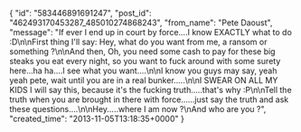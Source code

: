  {
   "id": "583446891691247",
   "post_id": "462493170453287_485010274868243",
   "from_name": "Pete Daoust",
   "message": "If ever I end up in court by force....I know EXACTLY what to do  :D\n\nFirst thing I'll say: Hey, what do you want from me, a ransom or something ?\n\nAnd then, Oh, you need some cash to pay for these big steaks you eat every night, so you want to fuck around with some surety here...ha ha....I see what you want....\n\nI know you guys may say, yeah yeah pete, wait until you are in a real bunker.....\n\nI SWEAR ON ALL MY KIDS I will say this, because it's the fucking truth.....that's why :P\n\nTell the truth when you are brought in there with force......just say the truth and ask these questions....\n\nHey.....where I am now ?\nAnd who are you ?",
   "created_time": "2013-11-05T13:18:35+0000"
 }
